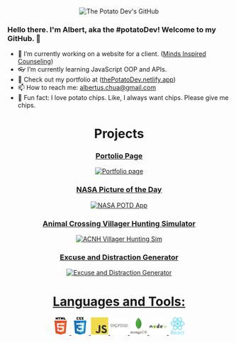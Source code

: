 <div align="center"><img src="https://i.imgur.com/ppO4FP6.png" alt="The Potato Dev's GitHub" align="center"></div>

### Hello there. I'm Albert, aka the #potatoDev! Welcome to my GitHub. 👋

<!--
**thePotatoDev-git/thePotatoDev-git** is a ✨ _special_ ✨ repository because its `README.md` (this file) appears on your GitHub profile.

Here are some ideas to get you started: -->

- 🔭 I’m currently working on a website for a client. ([Minds Inspired Counseling](https://github.com/thePotatoDev-git/freelance-client-sites/tree/master/Minds%20Inspired%20Counseling))
- 👓 I’m currently learning JavaScript OOP and APIs.
- 🤔 Check out my portfolio at ([thePotatoDev.netlify.app](https://thepotatodev.netlify.app/))
- 📫 How to reach me: albertus.chua@gmail.com
- 🥔 Fun fact: I love potato chips. Like, I always want chips. Please give me chips.

<h1 align="center">Projects</h1>
<h3 align="center"><a href="https://thepotatodev.netlify.app/">Portolio Page</a></h3>
<a target="_blank" href="https://thepotatodev.netlify.app/">
            <div align="center"><img src="https://i.imgur.com/nPG2eba.gif" width="50%" alt="Portfolio page"/></div>

<h3 align="center"><a href="https://thepotatodev-git.github.io/NASA-Pic-of-the-Day/">NASA Picture of the Day</a></h3>
<a target="_blank" href="https://thepotatodev-git.github.io/NASA-Pic-of-the-Day/">
            <div align="center"><img src="https://i.imgur.com/h7wvhAB.gif" width="50%" alt="NASA POTD App"/></div>

<h3 align="center"><a href="https://thepotatodev-git.github.io/ACNH-Villager-Hunting-Simulator/">Animal Crossing Villager Hunting Simulator</a></h3>
<a target="_blank" href="https://thepotatodev-git.github.io/ACNH-Villager-Hunting-Simulator/">
            <div align="center"><img src="https://i.imgur.com/9vjTaGg.gif" width="50%" alt="ACNH Villager Hunting Sim"/></div>
            
<h3 align="center"><a href="https://thepotatodev-git.github.io/Excuse-and-Distraction-Generator/">Excuse and Distraction Generator</a></h3>
<a target="_blank" href="https://thepotatodev-git.github.io/Excuse-and-Distraction-Generator/">
            <div align="center"><img src="https://i.imgur.com/qd2BXnR.gif" width="50%" alt="Excuse and Distraction Generator"/></div>
            
<h1 align="center">Languages and Tools:</h1>
<p align="center"> <a href="https://www.w3.org/html/" target="_blank" rel="noreferrer"> <img src="https://raw.githubusercontent.com/devicons/devicon/master/icons/html5/html5-original-wordmark.svg" alt="html5" width="40" height="40"/> <a href="https://www.w3schools.com/css/" target="_blank" rel="noreferrer"> <img src="https://raw.githubusercontent.com/devicons/devicon/master/icons/css3/css3-original-wordmark.svg" alt="css3" width="40" height="40"/> </a> <a href="https://developer.mozilla.org/en-US/docs/Web/JavaScript" target="_blank" rel="noreferrer"> <img src="https://raw.githubusercontent.com/devicons/devicon/master/icons/javascript/javascript-original.svg" alt="javascript" width="40" height="40"/> </a> <a href="https://expressjs.com" target="_blank" rel="noreferrer"> <img src="https://raw.githubusercontent.com/devicons/devicon/master/icons/express/express-original-wordmark.svg" alt="express" width="40" height="40"/> </a>  </a>  <a href="https://www.mongodb.com/" target="_blank" rel="noreferrer"> <img src="https://raw.githubusercontent.com/devicons/devicon/master/icons/mongodb/mongodb-original-wordmark.svg" alt="mongodb" width="40" height="40"/> </a> <a href="https://nodejs.org" target="_blank" rel="noreferrer"> <img src="https://raw.githubusercontent.com/devicons/devicon/master/icons/nodejs/nodejs-original-wordmark.svg" alt="nodejs" width="40" height="40"/> </a> <a href="https://reactjs.org/" target="_blank" rel="noreferrer"> <img src="https://raw.githubusercontent.com/devicons/devicon/master/icons/react/react-original-wordmark.svg" alt="react" width="40" height="40"/> </a> </p>
